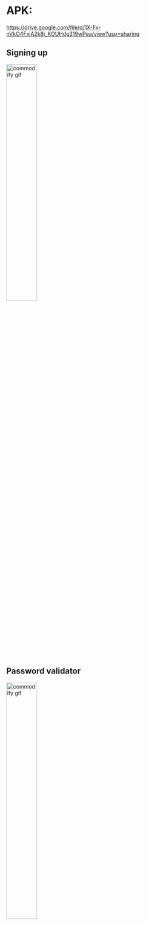# APK:
https://drive.google.com/file/d/1X-Fv-nVkO4FxjA2k8j_KOUHdg319wPea/view?usp=sharing

## Signing up
<img src="https://user-images.githubusercontent.com/88223527/159157511-21fcd18e-bfd1-4aca-ad11-0be1cecc3c62.gif" alt="commodify gif" width="40%" height="40%">

## Password validator
<img src="https://user-images.githubusercontent.com/88223527/159157406-83bfb4c6-f26b-48a7-874f-2c892d6f668a.gif" alt="commodify gif" width="40%" height="40%">
